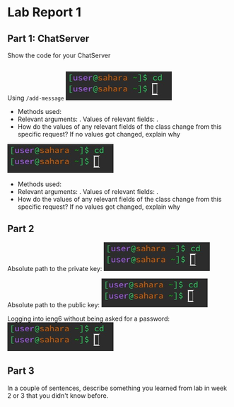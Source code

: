 # Lab Report 1
## Part 1: ChatServer
Show the code for your ChatServer
```

```
Using `/add-message`
![Image](cd-no-args.jpeg)
* Methods used:
* Relevant arguments: . Values of relevant fields: .
* How do the values of any relevant fields of the class change from this specific request? If no values got changed, explain why

![Image](cd-no-args.jpeg)
* Methods used:
* Relevant arguments: . Values of relevant fields: .
* How do the values of any relevant fields of the class change from this specific request? If no values got changed, explain why

## Part 2
Absolute path to the private key:
![Image](cd-no-args.jpeg)

Absolute path to the public key:
![Image](cd-no-args.jpeg)

Logging into ieng6 without being asked for a password:
![Image](cd-no-args.jpeg)

## Part 3
In a couple of sentences, describe something you learned from lab in week 2 or 3 that you didn't know before.
